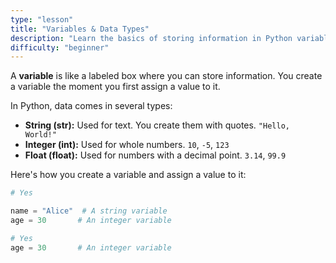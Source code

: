 ```yaml
---
type: "lesson"
title: "Variables & Data Types"
description: "Learn the basics of storing information in Python variables and the different types of data you can use."
difficulty: "beginner"
---
```


A **variable** is like a labeled box where you can store information. You create a variable the moment you first assign a value to it.

In Python, data comes in several types:

- **String (str):** Used for text. You create them with quotes.
  `"Hello, World!"`
- **Integer (int):** Used for whole numbers.
  `10`, `-5`, `123`
- **Float (float):** Used for numbers with a decimal point.
  `3.14`, `99.9`

Here's how you create a variable and assign a value to it:

```python
# Yes

name = "Alice"  # A string variable
age = 30       # An integer variable

# Yes
age = 30       # An integer variable
```
